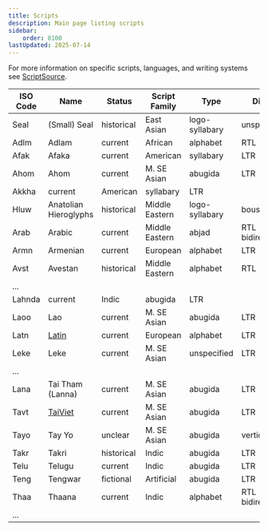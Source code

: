 ```yaml
---
title: Scripts
description: Main page listing scripts
sidebar:
    order: 8100
lastUpdated: 2025-07-14
---
```


For more information on specific scripts, languages, and writing systems see [ScriptSource](https://scriptsource.org/).

**ISO Code** | **Name** | **Status** | **Script Family** | **Type** | **Direction** |
------------ | -------- | ---------- | ----------------- | -------- | ------------- |
Seal | (Small) Seal | historical | East Asian | logo-syllabary | unspecified |
Adlm | Adlam | current | African | alphabet | RTL |
Afak | Afaka | current | American | syllabary | LTR |
Ahom | Ahom | current | M. SE Asian | abugida | LTR |
 | Akkha | current | American | syllabary | LTR |
Hluw | Anatolian Hieroglyphs | historical | Middle Eastern | logo-syllabary | boustrophedon |
Arab | Arabic | current | Middle Eastern | abjad | RTL bidirectional |
Armn | Armenian | current | European | alphabet | LTR |
Avst | Avestan | historical | Middle Eastern | alphabet | RTL |
... | | | | | |
 | Lahnda | current | Indic | abugida | LTR | 
Laoo | Lao | current | M. SE Asian | abugida | LTR |
Latn | [Latin](https://writingsystems.info/scrlang/script-latn) | current | European | alphabet | LTR |
Leke | Leke | current | M. SE Asian | unspecified | LTR |
... | | | | | |
Lana | Tai Tham (Lanna) | current | M. SE Asian | abugida | LTR |
Tavt | [TaiViet](https://writingsystems.info/scrlang/script-tavt) | current | M. SE Asian | abugida | LTR |
Tayo | Tay Yo | unclear | M. SE Asian | abugida | vertical (RTL) |
Takr | Takri | historical | Indic | abugida | LTR |
Telu | Telugu | current | Indic | abugida | LTR |
Teng | Tengwar | fictional | Artificial | abugida | LTR |
Thaa | Thaana | current | Indic | alphabet | RTL bidirectional |
... | | | | | |
